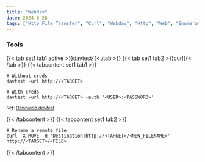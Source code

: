 ```yaml
---
title: "Webdav"
date: 2024-6-28
tags: ["Http File Transfer", "Curl", "Webdav", "Http", "Web", "Enumeration"]
---
```


### Tools
{{< tab set1 tab1 active >}}davtest{{< /tab >}}
{{< tab set1 tab2 >}}curl{{< /tab >}}
{{< tabcontent set1 tab1 >}}

```console
# Without creds
davtest -url http://<TARGET>
```

```console
# With creds
davtest -url http://<TARGET> -auth '<USER>:<PASSWORD>'
```

<small>*Ref: [Download davtest](https://github.com/cldrn/davtest)*</small>

{{< /tabcontent >}}
{{< tabcontent set1 tab2 >}}

```console
# Rename a remote file
curl -X MOVE -H 'Destination:http://<TARGET>/<NEW_FILENAME>' http://<TARGET>/<FILE>
```

{{< /tabcontent >}}
